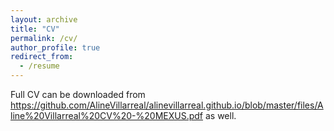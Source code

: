 ```yaml
---
layout: archive
title: "CV"
permalink: /cv/
author_profile: true
redirect_from:
  - /resume
---
```


Full CV can be downloaded from 
https://github.com/AlineVillarreal/alinevillarreal.github.io/blob/master/files/Aline%20Villarreal%20CV%20-%20MEXUS.pdf 
as well.
